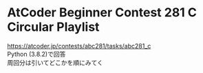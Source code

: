 # AtCoder Beginner Contest 281 C Circular Playlist  
https://atcoder.jp/contests/abc281/tasks/abc281_c  
Python (3.8.2)で回答  
周回分は引いてどこかを順にみてく
